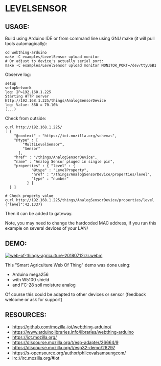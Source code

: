 # LEVELSENSOR #


## USAGE: ##

Build using Arduino IDE or from command line using GNU make
(it will pull tools automagically):
```
cd webthing-arduino
make -C examples/LevelSensor upload monitor
# Or adjust to device's actually serial port:
make -C examples/LevelSensor upload monitor MONITOR_PORT=/dev/ttyUSB1
```

Observe log:
```
setup
setupNetwork
log: IP=192.168.1.225
Starting HTTP server
http://192.168.1.225/things/AnalogSensorDevice
log: Value: 360 = 70.10%
(...)
```

Check from outside:

```
curl http://192.168.1.225/
[ { 
    "@context" : "https://iot.mozilla.org/schemas",
    "@type" : [ 
        "MultiLevelSensor",
        "Sensor"
      ],
    "href" : "/things/AnalogSensorDevice",
    "name" : "Analog Sensor pluged in single pin",
    "properties" : { "level" : { 
            "@type" : "LevelProperty",
            "href" : "/things/AnalogSensorDevice/properties/level",
            "type" : "number"
          } }
  } ]

# Check property value
curl http://192.168.1.225/things/AnalogSensorDevice/properties/level
{"level":42.1337}
```

Then it can be added to gateway.

Note, you may need to change the hardcoded MAC address,
if you run this example on several devices of your LAN/


## DEMO: ##

[![web-of-things-agriculture-20180712rzr.webm](https://s-opensource.org/wp-content/uploads/2018/07/web-of-things-agriculture-20180712rzr.gif)](https://player.vimeo.com/video/279677314#web-of-things-agriculture-20180712rzr.webm "Video Demo")

This "Smart Agriculture Web Of Thing" demo was done using:

* Arduino mega256
* with W5100 shield
* and FC-28 soil moisture analog 

Of course this could be adapted to other devices or sensor
(feedback welcome or ask for support)


## RESOURCES: ##

* https://github.com/mozilla-iot/webthing-arduino/
* https://www.arduinolibraries.info/libraries/webthing-arduino
* https://iot.mozilla.org/
* https://discourse.mozilla.org/t/esp-adapter/26664/9
* https://discourse.mozilla.org/t/esp32-demo/28297
* https://s-opensource.org/author/philcovalsamsungcom/ 
* irc://irc.mozilla.org/#iot
